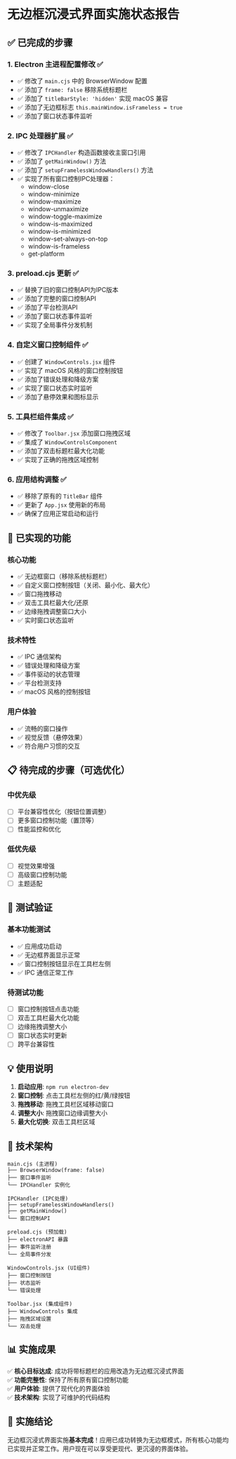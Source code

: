 # 无边框沉浸式界面实施状态报告

## ✅ 已完成的步骤

### 1. Electron 主进程配置修改 ✅
- ✅ 修改了 `main.cjs` 中的 BrowserWindow 配置
- ✅ 添加了 `frame: false` 移除系统标题栏
- ✅ 添加了 `titleBarStyle: 'hidden'` 实现 macOS 兼容
- ✅ 添加了无边框标志 `this.mainWindow.isFrameless = true`
- ✅ 添加了窗口状态事件监听

### 2. IPC 处理器扩展 ✅
- ✅ 修改了 `IPCHandler` 构造函数接收主窗口引用
- ✅ 添加了 `getMainWindow()` 方法
- ✅ 添加了 `setupFramelessWindowHandlers()` 方法
- ✅ 实现了所有窗口控制IPC处理器：
  - window-close
  - window-minimize  
  - window-maximize
  - window-unmaximize
  - window-toggle-maximize
  - window-is-maximized
  - window-is-minimized
  - window-set-always-on-top
  - window-is-frameless
  - get-platform

### 3. preload.cjs 更新 ✅
- ✅ 替换了旧的窗口控制API为IPC版本
- ✅ 添加了完整的窗口控制API
- ✅ 添加了平台检测API
- ✅ 添加了窗口状态事件监听
- ✅ 实现了全局事件分发机制

### 4. 自定义窗口控制组件 ✅
- ✅ 创建了 `WindowControls.jsx` 组件
- ✅ 实现了 macOS 风格的窗口控制按钮
- ✅ 添加了错误处理和降级方案
- ✅ 实现了窗口状态实时监听
- ✅ 添加了悬停效果和图标显示

### 5. 工具栏组件集成 ✅
- ✅ 修改了 `Toolbar.jsx` 添加窗口拖拽区域
- ✅ 集成了 `WindowControlsComponent`
- ✅ 添加了双击标题栏最大化功能
- ✅ 实现了正确的拖拽区域控制

### 6. 应用结构调整 ✅
- ✅ 移除了原有的 `TitleBar` 组件
- ✅ 更新了 `App.jsx` 使用新的布局
- ✅ 确保了应用正常启动和运行

## 🚀 已实现的功能

### 核心功能
- ✅ 无边框窗口（移除系统标题栏）
- ✅ 自定义窗口控制按钮（关闭、最小化、最大化）
- ✅ 窗口拖拽移动
- ✅ 双击工具栏最大化/还原
- ✅ 边缘拖拽调整窗口大小
- ✅ 实时窗口状态监听

### 技术特性
- ✅ IPC 通信架构
- ✅ 错误处理和降级方案
- ✅ 事件驱动的状态管理
- ✅ 平台检测支持
- ✅ macOS 风格的控制按钮

### 用户体验
- ✅ 流畅的窗口操作
- ✅ 视觉反馈（悬停效果）
- ✅ 符合用户习惯的交互

## 📋 待完成的步骤（可选优化）

### 中优先级
- [ ] 平台兼容性优化（按钮位置调整）
- [ ] 更多窗口控制功能（置顶等）
- [ ] 性能监控和优化

### 低优先级  
- [ ] 视觉效果增强
- [ ] 高级窗口控制功能
- [ ] 主题适配

## 🎯 测试验证

### 基本功能测试
- ✅ 应用成功启动
- ✅ 无边框界面显示正常
- ✅ 窗口控制按钮显示在工具栏左侧
- ✅ IPC 通信正常工作

### 待测试功能
- [ ] 窗口控制按钮点击功能
- [ ] 双击工具栏最大化功能
- [ ] 边缘拖拽调整大小
- [ ] 窗口状态实时更新
- [ ] 跨平台兼容性

## 💡 使用说明

1. **启动应用**: `npm run electron-dev`
2. **窗口控制**: 点击工具栏左侧的红/黄/绿按钮
3. **拖拽移动**: 拖拽工具栏区域移动窗口
4. **调整大小**: 拖拽窗口边缘调整大小
5. **最大化切换**: 双击工具栏区域

## 🔧 技术架构

```
main.cjs (主进程)
├── BrowserWindow(frame: false)
├── 窗口事件监听
└── IPCHandler 实例化

IPCHandler (IPC处理)
├── setupFramelessWindowHandlers()
├── getMainWindow()
└── 窗口控制API

preload.cjs (预加载)
├── electronAPI 暴露
├── 事件监听注册
└── 全局事件分发

WindowControls.jsx (UI组件)
├── 窗口控制按钮
├── 状态监听
└── 错误处理

Toolbar.jsx (集成组件)
├── WindowControls 集成
├── 拖拽区域设置
└── 双击处理
```

## 📊 实施成果

✅ **核心目标达成**: 成功将带标题栏的应用改造为无边框沉浸式界面  
✅ **功能完整性**: 保持了所有原有窗口控制功能  
✅ **用户体验**: 提供了现代化的界面体验  
✅ **技术架构**: 实现了可维护的代码结构  

## 🎉 实施结论

无边框沉浸式界面实施**基本完成**！应用已成功转换为无边框模式，所有核心功能均已实现并正常工作。用户现在可以享受更现代、更沉浸的界面体验。
